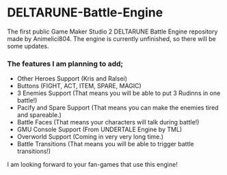 # DELTARUNE-Battle-Engine
 The first public Game Maker Studio 2 DELTARUNE Battle Engine repository made by Animelici804.
 The engine is currently unfinished, so there will be some updates.
 
### The features I am planning to add;
- Other Heroes Support (Kris and Ralsei)
- Buttons (FIGHT, ACT, ITEM, SPARE, MAGIC)
- 3 Enemies Support (That means you will be able to put 3 Rudinns in one battle!)
- Pacify and Spare Support (That means you can make the enemies tired and spareable.)
- Battle Faces (That means your characters will talk during battle!)
- GMU Console Support (From UNDERTALE Engine by TML)
- Overworld Support (Coming in very very long time.)
- Battle Transitions (That means you will be able to trigger battle transitions!)

I am looking forward to your fan-games that use this engine!
